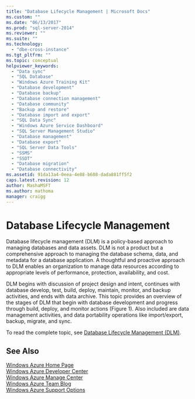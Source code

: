 ```yaml
---
title: "Database Lifecycle Management | Microsoft Docs"
ms.custom: ""
ms.date: "06/13/2017"
ms.prod: "sql-server-2014"
ms.reviewer: ""
ms.suite: ""
ms.technology: 
  - "dbe-cross-instance"
ms.tgt_pltfrm: ""
ms.topic: conceptual
helpviewer_keywords: 
  - "Data sync"
  - "SQL Database"
  - "Windows Azure Training Kit"
  - "Database development"
  - "Database backup"
  - "Database connection management"
  - "Database community"
  - "Backup and restore"
  - "Database import and export"
  - "SQL Data Sync"
  - "Windows Azure Service Dashboard"
  - "SQL Server Management Studio"
  - "Database management"
  - "Database export"
  - "SQL Server Data Tools"
  - "SSMS"
  - "SSDT"
  - "Database migration"
  - "Database connectivity"
ms.assetid: 91da13a4-0eea-4e88-b608-dada881ff5f2
caps.latest.revision: 12
author: MashaMSFT
ms.author: mathoma
manager: craigg
---
```

# Database Lifecycle Management
  Database lifecycle management (DLM) is a policy-based approach to managing databases and data assets. DLM is not a product but a comprehensive approach to managing the database schema, data, and metadata for a database application. A thoughtful and proactive approach to DLM enables an organization to manage data resources according to appropriate levels of performance, protection, availability, and cost.  
  
 DLM begins with discussion of project design and intent, continues with database develop, test, build, deploy, maintain, monitor, and backup activities, and ends with data archive. This topic provides an overview of the stages of DLM that begin with database development and progress through build, deploy, and monitor actions (Figure 1). Also included are data management activities, and data portability operations like import/export, backup, migrate, and sync.  
  
 To read the complete topic, see [Database Lifecycle Management (DLM)](http://go.microsoft.com/fwlink/?LinkId=276949).  
  
## See Also  
 [Windows Azure Home Page](http://www.windowsazure.com/)   
 [Windows Azure Developer Center](http://www.windowsazure.com/develop/overview/)   
 [Windows Azure Manage Center](http://www.windowsazure.com/manage/overview/)   
 [Windows Azure Team Blog](http://www.windowsazure.com/community/blog/)   
 [Windows Azure Support Options](http://www.windowsazure.com/support/contact/)  
  
  
